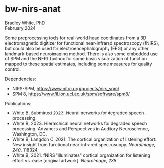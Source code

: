 # bw-nirs-anat
Bradley White, PhD  
February 2024

Some preprocessing tools for real-world head coordinates from a 3D electromagnetic digitizer for functional near-infrared spectroscopy (fNIRS), but could also be used for electroencephalography (EEG) or any other landmark-based neuroimaging method. There is also some embedded use of SPM and the NFRI Toolbox for some basic visualization of function mapped to these spatial estimates, including some measures for quality control.

Dependencies:
- NIRS-SPM, https://www.nitrc.org/projects/nirs_spm/
- SPM 8, https://www.fil.ion.ucl.ac.uk/spm/software/spm8/

Publications:
- White B, Submitted 2023. Neural networks for degraded speech processing.
- White B, 2023. Hierarchical neural networks for degraded speech processing. Advances and Perspectives in Auditory Neuroscience, Washington, DC.
- White B, Langdon C, 2021. The cortical organization of listening effort: New insight from functional near-infrared spectroscopy. _NeuroImage, 240_, 118324.
- White B, 2021. fNIRS "illuminates" cortical organization for listening effort vs. ease [original artwork]. _NeuroImage, 238_.

